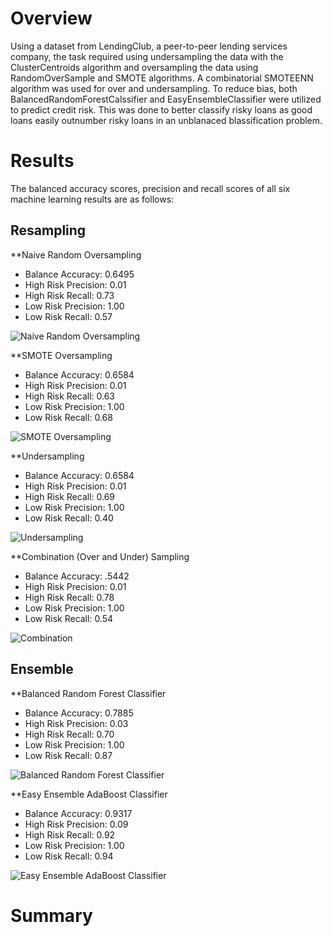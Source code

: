 # Overview

Using a dataset from LendingClub, a peer-to-peer lending services company, the task required using undersampling the data with the ClusterCentroids algorithm and oversampling the data using RandomOverSample and SMOTE algorithms.  A combinatorial SMOTEENN algorithm was used for over and undersampling. To reduce bias, both BalancedRandomForestCalssifier and EasyEnsembleClassifier were utilized to predict credit risk.  This was done to better classify risky loans as good loans easily outnumber risky loans in an unblanaced blassification problem.

# Results

The balanced accuracy scores, precision and recall scores of all six machine learning results are as follows:

## Resampling

**Naive Random Oversampling

* Balance Accuracy: 0.6495 
* High Risk Precision: 0.01 
* High Risk Recall: 0.73 
* Low Risk Precision: 1.00 
* Low Risk Recall: 0.57

![Naive Random Oversampling](https://user-images.githubusercontent.com/78942457/122699171-e3545380-d216-11eb-90a8-0db626b2183f.PNG)


**SMOTE Oversampling

* Balance Accuracy: 0.6584
* High Risk Precision: 0.01
* High Risk Recall: 0.63
* Low Risk Precision: 1.00
* Low Risk Recall: 0.68

![SMOTE Oversampling](https://user-images.githubusercontent.com/78942457/122699178-e64f4400-d216-11eb-9885-b0e91e4c6206.PNG)


**Undersampling

* Balance Accuracy: 0.6584
* High Risk Precision: 0.01
* High Risk Recall: 0.69
* Low Risk Precision: 1.00
* Low Risk Recall: 0.40

![Undersampling](https://user-images.githubusercontent.com/78942457/122699193-ef401580-d216-11eb-8f40-53abd126abef.PNG)


**Combination (Over and Under) Sampling

* Balance Accuracy: .5442
* High Risk Precision: 0.01
* High Risk Recall: 0.78
* Low Risk Precision: 1.00
* Low Risk Recall: 0.54

![Combination](https://user-images.githubusercontent.com/78942457/122699201-f2d39c80-d216-11eb-8662-52e1c5baae55.PNG)


## Ensemble

**Balanced Random Forest Classifier

* Balance Accuracy: 0.7885
* High Risk Precision: 0.03
* High Risk Recall: 0.70
* Low Risk Precision: 1.00
* Low Risk Recall: 0.87

![Balanced Random Forest Classifier](https://user-images.githubusercontent.com/78942457/122699210-f6672380-d216-11eb-84df-857c756eef30.PNG)


**Easy Ensemble AdaBoost Classifier

* Balance Accuracy: 0.9317
* High Risk Precision: 0.09
* High Risk Recall: 0.92
* Low Risk Precision: 1.00
* Low Risk Recall: 0.94

![Easy Ensemble AdaBoost Classifier](https://user-images.githubusercontent.com/78942457/122699215-f9621400-d216-11eb-911c-3b94216763f3.PNG)


# Summary
